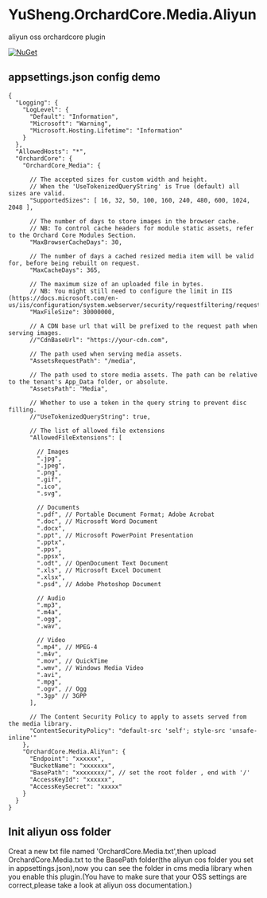 # YuSheng.OrchardCore.Media.Aliyun
aliyun oss orchardcore plugin

[![NuGet](https://img.shields.io/nuget/v/YuSheng.OrchardCore.Media.AliYun.svg)](https://www.nuget.org/packages/YuSheng.OrchardCore.Media.AliYun)

## appsettings.json config demo
```
{
  "Logging": {
    "LogLevel": {
      "Default": "Information",
      "Microsoft": "Warning",
      "Microsoft.Hosting.Lifetime": "Information"
    }
  },
  "AllowedHosts": "*",
  "OrchardCore": {
    "OrchardCore_Media": {

      // The accepted sizes for custom width and height.
      // When the 'UseTokenizedQueryString' is True (default) all sizes are valid.
      "SupportedSizes": [ 16, 32, 50, 100, 160, 240, 480, 600, 1024, 2048 ],

      // The number of days to store images in the browser cache.
      // NB: To control cache headers for module static assets, refer to the Orchard Core Modules Section.
      "MaxBrowserCacheDays": 30,

      // The number of days a cached resized media item will be valid for, before being rebuilt on request.
      "MaxCacheDays": 365,

      // The maximum size of an uploaded file in bytes. 
      // NB: You might still need to configure the limit in IIS (https://docs.microsoft.com/en-us/iis/configuration/system.webserver/security/requestfiltering/requestlimits/)
      "MaxFileSize": 30000000,

      // A CDN base url that will be prefixed to the request path when serving images.
      //"CdnBaseUrl": "https://your-cdn.com",

      // The path used when serving media assets.
      "AssetsRequestPath": "/media",

      // The path used to store media assets. The path can be relative to the tenant's App_Data folder, or absolute.
      "AssetsPath": "Media",

      // Whether to use a token in the query string to prevent disc filling.
      //"UseTokenizedQueryString": true,

      // The list of allowed file extensions
      "AllowedFileExtensions": [

        // Images
        ".jpg",
        ".jpeg",
        ".png",
        ".gif",
        ".ico",
        ".svg",

        // Documents
        ".pdf", // Portable Document Format; Adobe Acrobat
        ".doc", // Microsoft Word Document
        ".docx",
        ".ppt", // Microsoft PowerPoint Presentation
        ".pptx",
        ".pps",
        ".ppsx",
        ".odt", // OpenDocument Text Document
        ".xls", // Microsoft Excel Document
        ".xlsx",
        ".psd", // Adobe Photoshop Document

        // Audio
        ".mp3",
        ".m4a",
        ".ogg",
        ".wav",

        // Video
        ".mp4", // MPEG-4
        ".m4v",
        ".mov", // QuickTime
        ".wmv", // Windows Media Video
        ".avi",
        ".mpg",
        ".ogv", // Ogg
        ".3gp" // 3GPP
      ],

      // The Content Security Policy to apply to assets served from the media library.
      "ContentSecurityPolicy": "default-src 'self'; style-src 'unsafe-inline'"
    },
    "OrchardCore.Media.AliYun": {
      "Endpoint": "xxxxxx", 
      "BucketName": "xxxxxxx",
      "BasePath": "xxxxxxxx/", // set the root folder , end with '/'
      "AccessKeyId": "xxxxxx",
      "AccessKeySecret": "xxxxx"
    }
  }
}

```


## Init aliyun oss folder
Creat a new txt file named 'OrchardCore.Media.txt',then upload OrchardCore.Media.txt to the BasePath folder(the aliyun cos folder you set in appsettings.json),now you can see the folder in cms media library when you enable this plugin.(You have to make sure that your OSS settings are correct,please take a look at aliyun oss documentation.)
